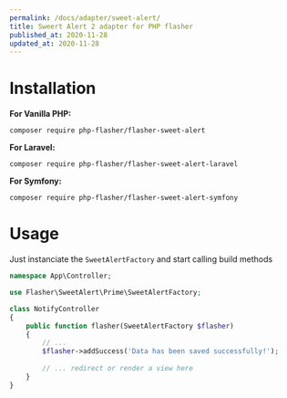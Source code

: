```yaml
---
permalink: /docs/adapter/sweet-alert/
title: Sweert Alert 2 adapter for PHP flasher
published_at: 2020-11-28
updated_at: 2020-11-28
---
```

# Installation

**For Vanilla PHP:**
<pre class="snippet"><code>composer require php-flasher/flasher-sweet-alert</code></pre>

**For Laravel:**
<pre class="snippet"><code>composer require php-flasher/flasher-sweet-alert-laravel</code></pre>

**For Symfony:**
<pre class="snippet"><code>composer require php-flasher/flasher-sweet-alert-symfony</code></pre>

# Usage

Just instanciate the `SweetAlertFactory` and start calling build methods

```php
namespace App\Controller;

use Flasher\SweetAlert\Prime\SweetAlertFactory;

class NotifyController
{
    public function flasher(SweetAlertFactory $flasher)
    {
        // ... 
        $flasher->addSuccess('Data has been saved successfully!');
        
        // ... redirect or render a view here
    }
}    
```